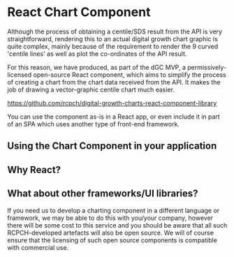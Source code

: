 # React Chart Component

Although the process of obtaining a centile/SDS result from the API is very straightforward, rendering this to an actual digital growth chart graphic is quite complex, mainly because of the requirement to render the 9 curved 'centile lines' as well as plot the co-ordinates of the API result.

For this reason, we have produced, as part of the dGC MVP, a permissively-licensed open-source React component, which aims to simplify the process of creating a chart from the chart data received from the API. It makes the job of drawing a vector-graphic centile chart much easier.

https://github.com/rcpch/digital-growth-charts-react-component-library

You can use the component as-is in a React app, or even include it in part of an SPA which uses another type of front-end framework.


## Using the Chart Component in your application

## Why React?

## What about other frameworks/UI libraries?

If you need us to develop a charting component in a different language or framework, we may be able to do this with you/your company, however there will be some cost to this service and you should be aware that all such RCPCH-developed artefacts will also be open source. We will of course ensure that the licensing of such open source components is compatible with commercial use.